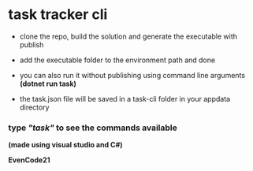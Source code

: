 # task tracker cli

- clone the repo, build the solution and generate the executable with publish
- add the executable folder to the environment path and done
- you can also run it without publishing using command line arguments
**(dotnet run task)**
  
- the task.json file will be saved in a task-cli folder in your appdata directory
  

### type _"task"_ to see the commands available

**(made using visual studio and C#)**

**EvenCode21**
